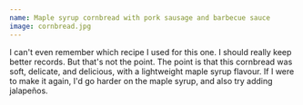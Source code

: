 ```yaml
---
name: Maple syrup cornbread with pork sausage and barbecue sauce
image: cornbread.jpg
---
```


I can't even remember which recipe I used for this one. I should really keep
better records. But that's not the point. The point is that this cornbread was
soft, delicate, and delicious, with a lightweight maple syrup flavour. If I were
to make it again, I'd go harder on the maple syrup, and also try adding
jalapeños.
